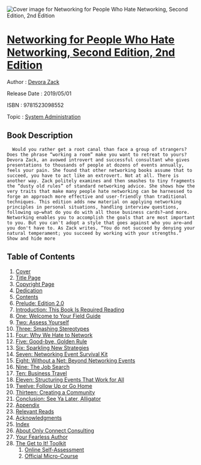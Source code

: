 ![Cover image for Networking for People Who Hate Networking, Second Edition, 2nd Edition](https://imgdetail.ebookreading.net/cover/cover/system_admin/EB9781523098552.jpg)

[Networking for People Who Hate Networking, Second Edition, 2nd Edition](https://ebookreading.net/view/book/Networking+for+People+Who+Hate+Networking%2C+Second+Edition%2C+2nd+Edition-EB9781523098552_1.html "Networking for People Who Hate Networking, Second Edition, 2nd Edition")
====================================================================================================================

Author : [Devora Zack](https://ebookreading.net/search/author/Devora+Zack)

Release Date : 2019/05/01

ISBN : 9781523098552

Topic : [System Administration](https://ebookreading.net/search/category/system-administration)

Book Description
-----------------

      Would you rather get a root canal than face a group of strangers? Does the phrase “working a room” make you want to retreat to yours? Devora Zack, an avowed introvert and successful consultant who gives presentations to thousands of people at dozens of events annually, feels your pain. She found that other networking books assume that to succeed, you have to act like an extrovert. Not at all. There is another way. Zack politely examines and then smashes to tiny fragments the “dusty old rules” of standard networking advice. She shows how the very traits that make many people hate networking can be harnessed to forge an approach more effective and user-friendly than traditional techniques. This edition adds new material on applying networking principles in personal situations, handling interview questions, following up—what do you do with all those business cards?—and more. Networking enables you to accomplish the goals that are most important to you. But you can't adopt a style that goes against who you are—and you don't have to. As Zack writes, “You do not succeed by denying your natural temperament; you succeed by working with your strengths.”           Show and hide more                
Table of Contents
-----------------

1. [Cover](https://ebookreading.net/view/book/Networking+for+People+Who+Hate+Networking%2C+Second+Edition%2C+2nd+Edition-EB9781523098552_1.html)
1. [Title Page](https://ebookreading.net/view/book/Networking+for+People+Who+Hate+Networking%2C+Second+Edition%2C+2nd+Edition-EB9781523098552_5.html)
1. [Copyright Page](https://ebookreading.net/view/book/Networking+for+People+Who+Hate+Networking%2C+Second+Edition%2C+2nd+Edition-EB9781523098552_6.html)
1. [Dedication](https://ebookreading.net/view/book/Networking+for+People+Who+Hate+Networking%2C+Second+Edition%2C+2nd+Edition-EB9781523098552_7.html)
1. [Contents](https://ebookreading.net/view/book/Networking+for+People+Who+Hate+Networking%2C+Second+Edition%2C+2nd+Edition-EB9781523098552_8.html)
1. [Prelude: Edition 2.0](https://ebookreading.net/view/book/Networking+for+People+Who+Hate+Networking%2C+Second+Edition%2C+2nd+Edition-EB9781523098552_9.html)
1. [Introduction: This Book Is Required Reading](https://ebookreading.net/view/book/Networking+for+People+Who+Hate+Networking%2C+Second+Edition%2C+2nd+Edition-EB9781523098552_10.html)
1. [One: Welcome to Your Field Guide](https://ebookreading.net/view/book/Networking+for+People+Who+Hate+Networking%2C+Second+Edition%2C+2nd+Edition-EB9781523098552_11.html)
1. [Two: Assess Yourself](https://ebookreading.net/view/book/Networking+for+People+Who+Hate+Networking%2C+Second+Edition%2C+2nd+Edition-EB9781523098552_12.html)
1. [Three: Smashing Stereotypes](https://ebookreading.net/view/book/Networking+for+People+Who+Hate+Networking%2C+Second+Edition%2C+2nd+Edition-EB9781523098552_13.html)
1. [Four: Why We Hate to Network](https://ebookreading.net/view/book/Networking+for+People+Who+Hate+Networking%2C+Second+Edition%2C+2nd+Edition-EB9781523098552_14.html)
1. [Five: Good-bye, Golden Rule](https://ebookreading.net/view/book/Networking+for+People+Who+Hate+Networking%2C+Second+Edition%2C+2nd+Edition-EB9781523098552_15.html)
1. [Six: Sparkling New Strategies](https://ebookreading.net/view/book/Networking+for+People+Who+Hate+Networking%2C+Second+Edition%2C+2nd+Edition-EB9781523098552_16.html)
1. [Seven: Networking Event Survival Kit](https://ebookreading.net/view/book/Networking+for+People+Who+Hate+Networking%2C+Second+Edition%2C+2nd+Edition-EB9781523098552_17.html)
1. [Eight: Without a Net: Beyond Networking Events](https://ebookreading.net/view/book/Networking+for+People+Who+Hate+Networking%2C+Second+Edition%2C+2nd+Edition-EB9781523098552_18.html)
1. [Nine: The Job Search](https://ebookreading.net/view/book/Networking+for+People+Who+Hate+Networking%2C+Second+Edition%2C+2nd+Edition-EB9781523098552_19.html)
1. [Ten: Business Travel](https://ebookreading.net/view/book/Networking+for+People+Who+Hate+Networking%2C+Second+Edition%2C+2nd+Edition-EB9781523098552_20.html)
1. [Eleven: Structuring Events That Work for All](https://ebookreading.net/view/book/Networking+for+People+Who+Hate+Networking%2C+Second+Edition%2C+2nd+Edition-EB9781523098552_21.html)
1. [Twelve: Follow Up or Go Home](https://ebookreading.net/view/book/Networking+for+People+Who+Hate+Networking%2C+Second+Edition%2C+2nd+Edition-EB9781523098552_22.html)
1. [Thirteen: Creating a Community](https://ebookreading.net/view/book/Networking+for+People+Who+Hate+Networking%2C+Second+Edition%2C+2nd+Edition-EB9781523098552_23.html)
1. [Conclusion: See Ya Later, Alligator](https://ebookreading.net/view/book/Networking+for+People+Who+Hate+Networking%2C+Second+Edition%2C+2nd+Edition-EB9781523098552_24.html)
1. [Appendix](https://ebookreading.net/view/book/Networking+for+People+Who+Hate+Networking%2C+Second+Edition%2C+2nd+Edition-EB9781523098552_25.html)
1. [Relevant Reads](https://ebookreading.net/view/book/Networking+for+People+Who+Hate+Networking%2C+Second+Edition%2C+2nd+Edition-EB9781523098552_26.html)
1. [Acknowledgments](https://ebookreading.net/view/book/Networking+for+People+Who+Hate+Networking%2C+Second+Edition%2C+2nd+Edition-EB9781523098552_27.html)
1. [Index](https://ebookreading.net/view/book/Networking+for+People+Who+Hate+Networking%2C+Second+Edition%2C+2nd+Edition-EB9781523098552_28.html)
1. [About Only Connect Consulting](https://ebookreading.net/view/book/Networking+for+People+Who+Hate+Networking%2C+Second+Edition%2C+2nd+Edition-EB9781523098552_29.html)
1. [Your Fearless Author](https://ebookreading.net/view/book/Networking+for+People+Who+Hate+Networking%2C+Second+Edition%2C+2nd+Edition-EB9781523098552_30.html)
1. [The Get to It! Toolkit](https://ebookreading.net/view/book/Networking+for+People+Who+Hate+Networking%2C+Second+Edition%2C+2nd+Edition-EB9781523098552_31.html)
    1. [Online Self-Assessment](https://ebookreading.net/view/book/Networking+for+People+Who+Hate+Networking%2C+Second+Edition%2C+2nd+Edition-EB9781523098552_31.html#sec1)
    1. [Official Micro-Course](https://ebookreading.net/view/book/Networking+for+People+Who+Hate+Networking%2C+Second+Edition%2C+2nd+Edition-EB9781523098552_32.html#sec2)
